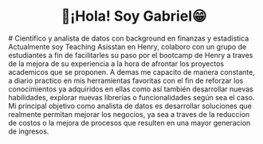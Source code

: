 <h1 align="center">👋¡Hola! Soy Gabriel😁</h1>
# Cientifico y analista de datos con background en finanzas y estadistica
Actualmente soy Teaching Asisstan en Henry, colaboro con un grupo de estudiantes a fin de facilitarles su paso por el bootcamp de Henry a traves de la mejora de su experiencia a la hora de afrontar los proyectos academicos que se proponen.
A demas me capacito de manera constante, a diario practico en mis herramientas favoritas con el fin de reforzar los conocimientos ya adquiridos en ellas como así también desarrollar nuevas habilidades, explorar nuevas librerías o funcionalidades según sea el caso.
Mi principal objetivo como analista de datos es desarrollar soluciones que realmente permitan mejorar los negocios, ya sea a traves de la reduccion de costos o la mejora de procesos que resulten en una mayor generacion de ingresos.

